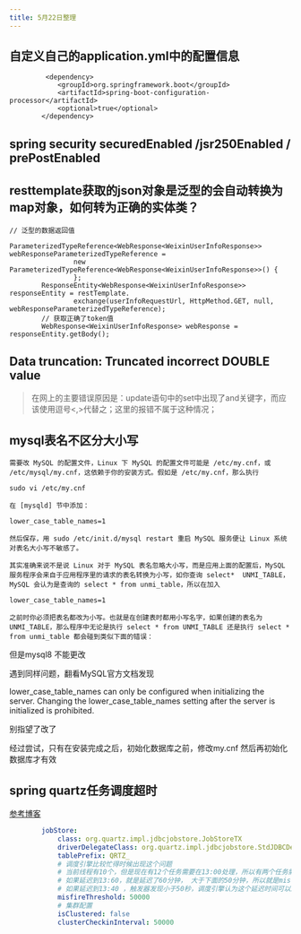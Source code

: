 ```yaml
--- 
title: 5月22日整理
---
```


## 自定义自己的application.yml中的配置信息


```
         <dependency>
            <groupId>org.springframework.boot</groupId>
            <artifactId>spring-boot-configuration-processor</artifactId>
            <optional>true</optional>
        </dependency>

```


## spring security securedEnabled /jsr250Enabled  / prePostEnabled 


## resttemplate获取的json对象是泛型的会自动转换为map对象，如何转为正确的实体类？
```
// 泛型的数据返回值
        ParameterizedTypeReference<WebResponse<WeixinUserInfoResponse>> webResponseParameterizedTypeReference =
                new ParameterizedTypeReference<WebResponse<WeixinUserInfoResponse>>() {
                };
        ResponseEntity<WebResponse<WeixinUserInfoResponse>> responseEntity = restTemplate.
                exchange(userInfoRequestUrl, HttpMethod.GET, null, webResponseParameterizedTypeReference);
        // 获取正确了token值
        WebResponse<WeixinUserInfoResponse> webResponse = responseEntity.getBody();
```

## Data truncation: Truncated incorrect DOUBLE value 

> 在网上的主要错误原因是：update语句中的set中出现了and关键字，而应该使用逗号<,>代替之；这里的报错不属于这种情况；

## mysql表名不区分大小写

```
需要改 MySQL 的配置文件，Linux 下 MySQL 的配置文件可能是 /etc/my.cnf，或 /etc/mysql/my.cnf，这依赖于你的安装方式。假如是 /etc/my.cnf，那么执行

sudo vi /etc/my.cnf

在 [mysqld] 节中添加：

lower_case_table_names=1

然后保存，用 sudo /etc/init.d/mysql restart 重启 MySQL 服务便让 Linux 系统对表名大小写不敏感了。

其实准确来说不是说 Linux 对于 MySQL 表名忽略大小写，而是应用上面的配置后，MySQL 服务程序会来自于应用程序里的请求的表名转换为小写，如你查询 select*  UNMI_TABLE，MySQL 会认为是查询的 select * from unmi_table，所以在加入

lower_case_table_names=1

之前时你必须把表名都改为小写。也就是在创建表时都用小写名字，如果创建的表名为 UNMI_TABLE，那么程序中无论是执行 select * from UNMI_TABLE 还是执行 select * from unmi_table 都会碰到类似下面的错误：

```
但是mysql8 不能更改

遇到同样问题，翻看MySQL官方文档发现

lower_case_table_names can only be configured when initializing the server. Changing the lower_case_table_names setting after the server is initialized is prohibited.

别指望了改了

经过尝试，只有在安装完成之后，初始化数据库之前，修改my.cnf
然后再初始化数据库才有效


## spring quartz任务调度超时

[参考博客](https://www.cnblogs.com/daxin/p/3919927.html)

```yml
        jobStore:
            class: org.quartz.impl.jdbcjobstore.JobStoreTX
            driverDelegateClass: org.quartz.impl.jdbcjobstore.StdJDBCDelegate
            tablePrefix: QRTZ_
            # 调度引擎比较忙得时候出现这个问题
            # 当前线程有10个，但是现在有12个任务需要在13:00处理，所以有两个任务需要延迟处理，
            # 如果延迟到13:60，就是延迟了60分钟， 大于下面的50分钟，所以就是misfire的。
            # 如果延迟到13:40 ，触发器发现小于50秒，调度引擎认为这个延迟时间可以忍受，所以不算超时(Misfires)
            misfireThreshold: 50000
            # 集群配置
            isClustered: false
            clusterCheckinInterval: 50000

```